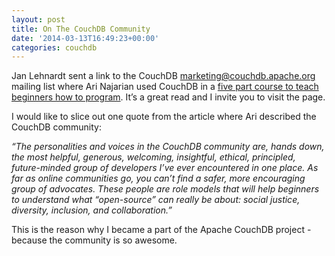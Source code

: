 ```yaml
---
layout: post
title: On The CouchDB Community
date: '2014-03-13T16:49:23+00:00'
categories: couchdb
---
```

<p>Jan Lehnardt sent a link to the CouchDB <a href="http://markmail.org/thread/7udbbiojimmdukxc">marketing@couchdb.apache.org</a> mailing list where Ari Najarian used CouchDB in a <a href="http://www.torusoft.com/blog/5-days-of-code-curriculum-day-3">five part course to teach beginners how to program</a>. It’s a great read and I invite you to visit the page.</p>

<p>I would like to slice out one quote from the article where Ari described the CouchDB community:</p>

<i>“The personalities and voices in the CouchDB community are, hands down, the most helpful, generous, welcoming, insightful, ethical, principled, future-minded group of developers I’ve ever encountered in one place. As far as online communities go, you can’t find a safer, more encouraging group of advocates. These people are role models that will help beginners to understand what “open-source” can really be about: social justice, diversity, inclusion, and collaboration.”</i>

<p>This is the reason why I became a part of the Apache CouchDB project - because the community is so awesome.</p>
